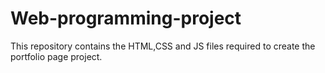 # Web-programming-project
This repository contains the HTML,CSS and JS files required to create the portfolio page project.
